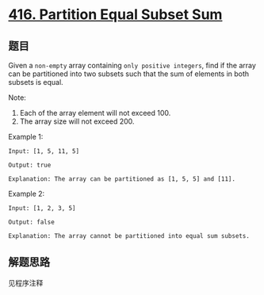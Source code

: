 # [416. Partition Equal Subset Sum](https://leetcode.com/problems/partition-equal-subset-sum/)

## 题目

Given a `non-empty` array containing `only positive integers`, find if the array can be partitioned into two subsets such that the sum of elements in both subsets is equal.

Note:

1. Each of the array element will not exceed 100.
1. The array size will not exceed 200.

Example 1:

```text
Input: [1, 5, 11, 5]

Output: true

Explanation: The array can be partitioned as [1, 5, 5] and [11].
```

Example 2:

```text
Input: [1, 2, 3, 5]

Output: false

Explanation: The array cannot be partitioned into equal sum subsets.
```

## 解题思路

见程序注释
